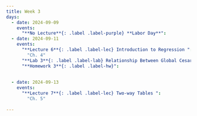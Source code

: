 ```yaml
---
title: Week 3
days:
  - date: 2024-09-09
    events:
      "**No Lecture**{: .label .label-purple} **Labor Day**":
  - date: 2024-09-11
    events:
      "**Lecture 6**{: .label .label-lec} Introduction to Regression ": 
        "Ch. 4"
      "**Lab 3**{: .label .label-lab} Relationship Between Global Cesarean Delivery Rates and GDP (Due Sept 13th)":
      "**Homework 3**{: .label .label-hw}":
      
      
  - date: 2024-09-13
    events:
      "**Lecture 7**{: .label .label-lec} Two-way Tables ":
        "Ch. 5"
      
---
```

